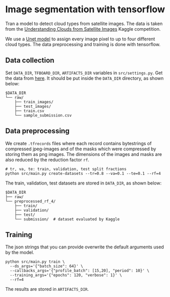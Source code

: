 # Image segmentation with tensorflow

Tran a model to detect cloud types from satellite images. The data is taken from the [Understanding Clouds from Satellite Images](https://www.kaggle.com/c/understanding_cloud_organization) Kaggle competition.

We use a [Unet model](https://lmb.informatik.uni-freiburg.de/people/ronneber/u-net/) to assign every image pixel to up to four different cloud types. The data preprocessing and training is done with tensorflow.

## Data collection

Set `DATA_DIR`, `TFBOARD_DIR`, `ARTIFACTS_DIR` variables in `src/settings.py`. Get the data from [here](https://www.kaggle.com/competitions/understanding_cloud_organization/data). It should be put inside the `DATA_DIR` directory, as shown below:
```
$DATA_DIR
└── raw/
    ├── train_images/
    ├── test_images/
    ├── train.csv
    └── sample_submission.csv
```


## Data preprocessing

We create `.tfrecords` files where each record contains bytestrings of compressed jpeg-images and of the masks which were compressed by storing them as png images. The dimensions of the images and masks are also reduced by the reduction factor `rf`.
```shell
# tr, va, te: train, validation, test split fractions
python src/main.py create-datasets --tr=0.8 --va=0.1 --te=0.1 --rf=4
```
The train, validation, test datasets are stored in `DATA_DIR`, as shown below:
```
$DATA_DIR
├── raw/
└── preprocessed_rf_4/
    ├── train/
    ├── validation/
    ├── test/
    └── submission/  # dataset evaluated by Kaggle
```


## Training

The json strings that you can provide overwrite the default arguments used by the model.
```shell
python src/main.py train \
  --ds_args='{"batch_size": 64}' \
  --callbacks_args='{"profile_batch": [15,20], "period": 10}' \
  --training_args='{"epochs": 120, "verbose": 1}' \
  --rf=4
```
The results are stored in `ARTIFACTS_DIR`.
